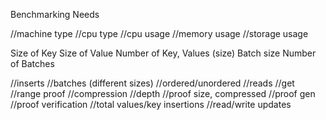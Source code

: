 Benchmarking Needs

//machine type
//cpu type
//cpu usage
//memory usage
//storage usage



Size of Key
Size of Value
Number of Key, Values (size)
Batch size
Number of Batches


//inserts
  //batches (different sizes)
  //ordered/unordered
//reads
  //get
  //range proof
//compression
//depth
//proof size, compressed
//proof gen
//proof verification
//total values/key insertions
//read/write updates
